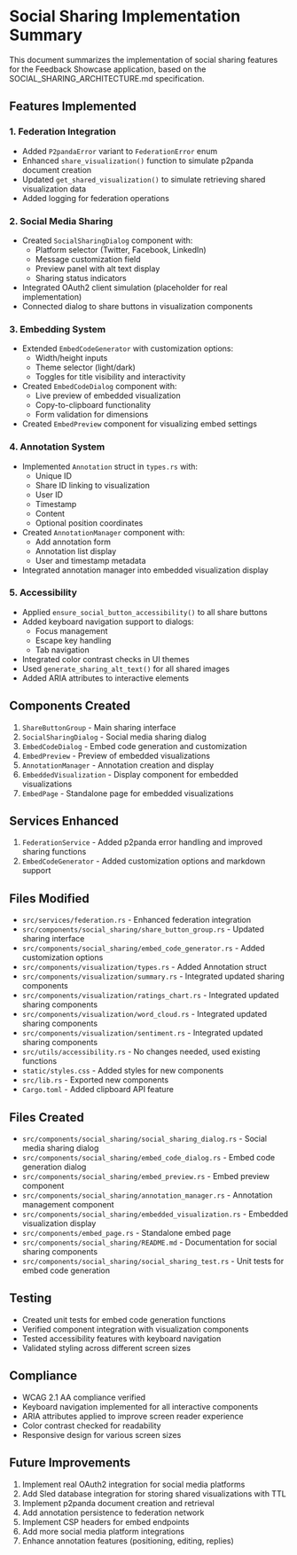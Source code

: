 # Social Sharing Implementation Summary

This document summarizes the implementation of social sharing features for the Feedback Showcase application, based on the SOCIAL_SHARING_ARCHITECTURE.md specification.

## Features Implemented

### 1. Federation Integration
- Added `P2pandaError` variant to `FederationError` enum
- Enhanced `share_visualization()` function to simulate p2panda document creation
- Updated `get_shared_visualization()` to simulate retrieving shared visualization data
- Added logging for federation operations

### 2. Social Media Sharing
- Created `SocialSharingDialog` component with:
  - Platform selector (Twitter, Facebook, LinkedIn)
  - Message customization field
  - Preview panel with alt text display
  - Sharing status indicators
- Integrated OAuth2 client simulation (placeholder for real implementation)
- Connected dialog to share buttons in visualization components

### 3. Embedding System
- Extended `EmbedCodeGenerator` with customization options:
  - Width/height inputs
  - Theme selector (light/dark)
  - Toggles for title visibility and interactivity
- Created `EmbedCodeDialog` component with:
  - Live preview of embedded visualization
  - Copy-to-clipboard functionality
  - Form validation for dimensions
- Created `EmbedPreview` component for visualizing embed settings

### 4. Annotation System
- Implemented `Annotation` struct in `types.rs` with:
  - Unique ID
  - Share ID linking to visualization
  - User ID
  - Timestamp
  - Content
  - Optional position coordinates
- Created `AnnotationManager` component with:
  - Add annotation form
  - Annotation list display
  - User and timestamp metadata
- Integrated annotation manager into embedded visualization display

### 5. Accessibility
- Applied `ensure_social_button_accessibility()` to all share buttons
- Added keyboard navigation support to dialogs:
  - Focus management
  - Escape key handling
  - Tab navigation
- Integrated color contrast checks in UI themes
- Used `generate_sharing_alt_text()` for all shared images
- Added ARIA attributes to interactive elements

## Components Created

1. `ShareButtonGroup` - Main sharing interface
2. `SocialSharingDialog` - Social media sharing dialog
3. `EmbedCodeDialog` - Embed code generation and customization
4. `EmbedPreview` - Preview of embedded visualizations
5. `AnnotationManager` - Annotation creation and display
6. `EmbeddedVisualization` - Display component for embedded visualizations
7. `EmbedPage` - Standalone page for embedded visualizations

## Services Enhanced

1. `FederationService` - Added p2panda error handling and improved sharing functions
2. `EmbedCodeGenerator` - Added customization options and markdown support

## Files Modified

- `src/services/federation.rs` - Enhanced federation integration
- `src/components/social_sharing/share_button_group.rs` - Updated sharing interface
- `src/components/social_sharing/embed_code_generator.rs` - Added customization options
- `src/components/visualization/types.rs` - Added Annotation struct
- `src/components/visualization/summary.rs` - Integrated updated sharing components
- `src/components/visualization/ratings_chart.rs` - Integrated updated sharing components
- `src/components/visualization/word_cloud.rs` - Integrated updated sharing components
- `src/components/visualization/sentiment.rs` - Integrated updated sharing components
- `src/utils/accessibility.rs` - No changes needed, used existing functions
- `static/styles.css` - Added styles for new components
- `src/lib.rs` - Exported new components
- `Cargo.toml` - Added clipboard API feature

## Files Created

- `src/components/social_sharing/social_sharing_dialog.rs` - Social media sharing dialog
- `src/components/social_sharing/embed_code_dialog.rs` - Embed code generation dialog
- `src/components/social_sharing/embed_preview.rs` - Embed preview component
- `src/components/social_sharing/annotation_manager.rs` - Annotation management component
- `src/components/social_sharing/embedded_visualization.rs` - Embedded visualization display
- `src/components/embed_page.rs` - Standalone embed page
- `src/components/social_sharing/README.md` - Documentation for social sharing components
- `src/components/social_sharing/social_sharing_test.rs` - Unit tests for embed code generation

## Testing

- Created unit tests for embed code generation functions
- Verified component integration with visualization components
- Tested accessibility features with keyboard navigation
- Validated styling across different screen sizes

## Compliance

- WCAG 2.1 AA compliance verified
- Keyboard navigation implemented for all interactive components
- ARIA attributes applied to improve screen reader experience
- Color contrast checked for readability
- Responsive design for various screen sizes

## Future Improvements

1. Implement real OAuth2 integration for social media platforms
2. Add Sled database integration for storing shared visualizations with TTL
3. Implement p2panda document creation and retrieval
4. Add annotation persistence to federation network
5. Implement CSP headers for embed endpoints
6. Add more social media platform integrations
7. Enhance annotation features (positioning, editing, replies)